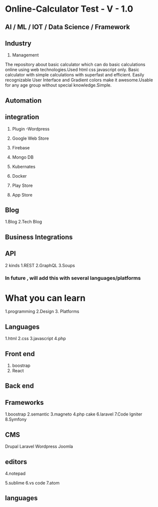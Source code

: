 # Online-Calculator Test - V - 1.0 


## AI / ML / IOT / Data Science / Framework

## Industry


1. Management

The repository about basic calculator which can do basic calculations online using web technologies.Used html css javascript only. 
Basic calculator with simple calculations with superfast and efficient.
Easily recognizable User Interface and Gradient colors make it awesome.Usable for any age group without special knowledge.Simple.

## Automation
## integration
1. Plugin -Wordpress
2. Google Web Store
3. Firebase
4. Mongo DB
5. Kubernates
6. Docker

1. Play Store
2. App Store

## Blog 
1.Blog
2.Tech Blog
## Business Integrations

## API
2 kinds
1.REST
2.GraphQL
3.Soups

### In future , will add this with several languages/platforms

# What you can learn
1.programming
2.Design
3. Platforms
## Languages
1.html
2.css
3.javascript
4.php
## Front end
1. boostrap
2. React
## Back end

## Frameworks
1.boostrap
2.semantic
3.magneto
4.php cake
6.laravel
7.Code Igniter
8.Symfony

## CMS
Drupal
Laravel
Wordpress
Joomla



## editors
4.notepad

5.sublime
6.vs code
7.atom

## languages

 
 
